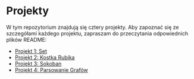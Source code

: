 # Projekty

W tym repozytorium znajdują się cztery projekty. Aby zapoznać się ze szczegółami każdego projektu, zapraszam do przeczytania odpowiednich plików README:

- [Projekt 1: Set](projekt1_README.md)
- [Projekt 2: Kostka Rubika](projekt2_README.md)
- [Projekt 3: Sokoban](projekt3_README.md)
- [Projekt 4: Parsowanie Grafów](projekt4_README.md)
